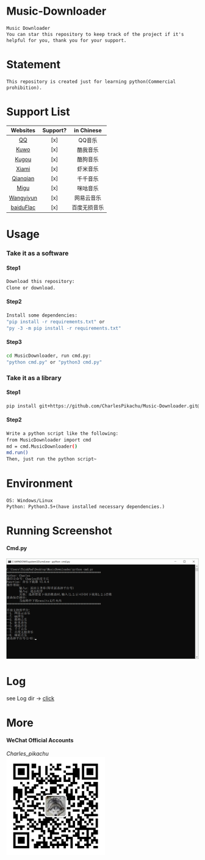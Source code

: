 # Music-Downloader
```
Music Downloader  
You can star this repository to keep track of the project if it's helpful for you, thank you for your support.
```

# Statement
```
This repository is created just for learning python(Commercial prohibition).
```

# Support List
|  Websites                             |   Support?         |  in Chinese    |
|  :----:                               |   :----:           |  :----:        |
|  [QQ](https://y.qq.com/)              |   [x]              |  QQ音乐        |
|  [Kuwo](http://yinyue.kuwo.cn/)       |   [x]              |  酷我音乐      |
|  [Kugou](http://www.kugou.com/)       |   [x]              |  酷狗音乐      |
|  [Xiami](https://www.xiami.com/)      |   [x]              |  虾米音乐      |
|  [Qianqian](http://music.taihe.com/)  |   [x]              |  千千音乐      |
|  [Migu](http://www.migu.cn/)          |   [x]              |  咪咕音乐      |
|  [Wangyiyun](https://music.163.com/)  |   [x]              |  网易云音乐    |
|  [baiduFlac](http://music.baidu.com/) |   [x]              |  百度无损音乐  |

# Usage
### Take it as a software
#### Step1
```sh
Download this repository:
Clone or download.
```
#### Step2
```sh
Install some dependencies:  
"pip install -r requirements.txt" or  
"py -3 -m pip install -r requirements.txt"  
```
#### Step3
```sh
cd MusicDownloader, run cmd.py:  
"python cmd.py" or "python3 cmd.py"
```
### Take it as a library
#### Step1
```sh
pip install git+https://github.com/CharlesPikachu/Music-Downloader.git@master
```
#### Step2
```sh
Write a python script like the following:
from MusicDownloader import cmd
md = cmd.MusicDownloader()
md.run()
Then, just run the python script~
```

# Environment
```
OS: Windows/Linux
Python: Python3.5+(have installed necessary dependencies.)
```

# Running Screenshot
#### Cmd.py
![img](./Screenshot/cmd.png)

# Log
see Log dir → [click](./Log)

# More
#### WeChat Official Accounts
*Charles_pikachu*  
![img](./Screenshot/pikachu.jpg)
